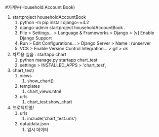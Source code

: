 #가계부(Household Account Book)
1. startproject householdAccountBook
   1. python -m pip install django~=4.2
   2. django-admin startproject householdAccountBook .
   3. File > Settings... > Language & Frameworks > Django > [v] Enable Django Support
   4. Run > Edit Configurations... > Django Server > Name : runserver
   5. VCS > Enable Version Control Integration... > git > ok
2. 차트용 실습 : startapp chart
   1. python manage.py startapp chart_test
   2. settings > INSTALLED_APPS > 'chart_test',
3. chart_test/
   1. views
      1. show_chart()
   2. templates
      1. chart_views.html
   3. urls
      1. chart_test:show_chart
4. 프로젝트명/
   1. urls
      1. include('chart_test.urls')
   2. data/data.json
      1. 임시 데이터
